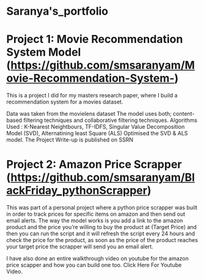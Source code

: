 # Saranya's_portfolio

# Project 1: Movie Recommendation System Model (https://github.com/smsaranyam/Movie-Recommendation-System-)

This is a project I did for my masters research paper, where I build a recommendation system for a movies dataset.

Data was taken from the movielens dataset
The model uses both; content-based filtering techniques and collaborative filtering techniques.
Algorithms Used : K-Nearest Neightbours, TF-IDFS, Singular Value Decomposition Model (SVD), Alternatining least Square (ALS)
Optimised the SVD & ALS model.
The Project Write-up is published on SSRN

# Project 2: Amazon Price Scrapper (https://github.com/smsaranyam/BlackFriday_pythonScrapper)
This was part of a personal project where a python price scrapper was built in order to track prices for specific items on amazon and then send out email alerts. The way the model works is you add a link to the amazon product and the price you’re willing to buy the product at (Target Price) and then you can run the script and it will refresh the script every 24 hours and check the price for the product, as soon as the price of the product reaches your target price the scrapper will send you an email alert.

I have also done an entire walkthrough video on youtube for the amazon price scapper and how you can build one too. Click Here For Youtube Video.
